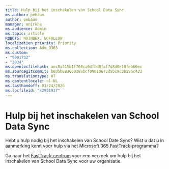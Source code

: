 ```yaml
---
title: Hulp bij het inschakelen van School Data Sync
ms.author: pebaum
author: pebaum
manager: mnirkhe
ms.audience: Admin
ms.topic: article
ROBOTS: NOINDEX, NOFOLLOW
localization_priority: Priority
ms.collection: Adm_O365
ms.custom:
- "9001732"
- "3834"
ms.openlocfilehash: aec0a315b1f768ca64fbd8faf7d8d8e10feb66ec
ms.sourcegitcommit: b0d5b68366028abcf08610672d5bc9d3b25ac433
ms.translationtype: HT
ms.contentlocale: nl-NL
ms.lasthandoff: 03/24/2020
ms.locfileid: "42931917"
---
```

# <a name="help-enabling-school-data-sync"></a>Hulp bij het inschakelen van School Data Sync

Hebt u hulp nodig bij het inschakelen van School Date Sync? Wist u dat u in aanmerking komt voor hulp via het Microsoft 365 FastTrack-programma?

Ga naar het [FastTrack-centrum](https://www.microsoft.com/fasttrack) voor een verzoek om hulp bij het inschakelen van School Data Sync voor uw organisatie.
